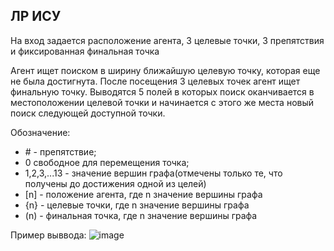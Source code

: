 ## ЛР ИСУ

На вход задается расположение агента, 3 целевые точки, 3 препятствия и фиксированная финальная точка

Агент ищет поиском в ширину ближайшую целевую точку, которая еще не была достигнута. После посещения 3 целевых точек агент ищет финальную точку. 
Выводятся 5 полей в которых поиск оканчивается в местоположении целевой точки и начинается с этого же места новый поиск следующей доступной точки.

Обозначение:
  * \# - препятствие;
  * 0 свободное для перемещения точка;
  * 1,2,3,...13 - значение вершин графа(отмечены только те, что получены до достижения одной из целей)
  * [n] - положение агента, где n значение вершины графа
  * {n} - целевые точки, где n значение вершины графа
  * (n) - финальная точка, где n значение вершины графа
  
  Пример выввода:
  ![image](https://user-images.githubusercontent.com/71066561/198882279-82e639e5-6e24-4a5e-871d-90817b4fabba.png)

